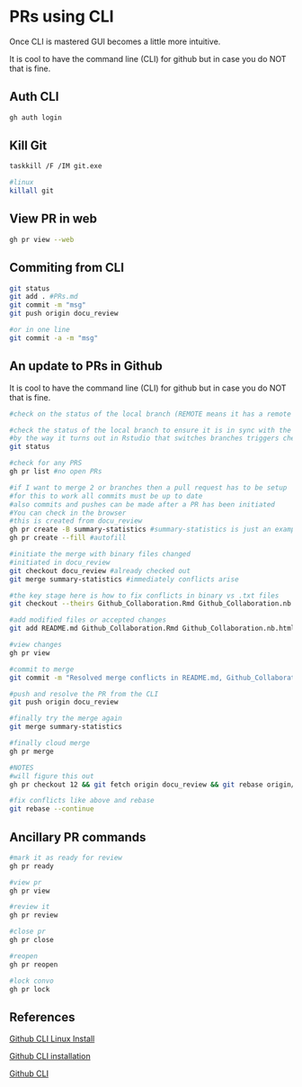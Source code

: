 # PRs using CLI

Once CLI is mastered GUI becomes a little more intuitive.

It is cool to have the command line (CLI) for github but in case you do NOT that is fine.

## Auth CLI

```bash
gh auth login
```

## Kill Git

```bash
taskkill /F /IM git.exe

#linux
killall git
```

## View PR in web

```bash
gh pr view --web
```

## Commiting from CLI

```bash
git status
git add . #PRs.md
git commit -m "msg"
git push origin docu_review

#or in one line
git commit -a -m "msg"
```

## An update to PRs in Github

It is cool to have the command line (CLI) for github but in case you do NOT that is fine.

```bash
#check on the status of the local branch (REMOTE means it has a remote branch and we know this because of the name changes)

#check the status of the local branch to ensure it is in sync with the remote branch
#by the way it turns out in Rstudio that switches branches triggers checkout in the CLI
git status

#check for any PRS
gh pr list #no open PRs

#if I want to merge 2 or branches then a pull request has to be setup
#for this to work all commits must be up to date
#also commits and pushes can be made after a PR has been initiated
#You can check in the browser 
#this is created from docu_review
gh pr create -B summary-statistics #summary-statistics is just an example
gh pr create --fill #autofill

#initiate the merge with binary files changed
#initiated in docu_review
git checkout docu_review #already checked out
git merge summary-statistics #immediately conflicts arise 

#the key stage here is how to fix conflicts in binary vs .txt files
git checkout --theirs Github_Collaboration.Rmd Github_Collaboration.nb.html Github_Collaboration.pdf

#add modified files or accepted changes
git add README.md Github_Collaboration.Rmd Github_Collaboration.nb.html Github_Collaboration.pdf

#view changes
gh pr view

#commit to merge
git commit -m "Resolved merge conflicts in README.md, Github_Collaboration.pdf, Github_Collaboration.nb.html, and Github_Collaboration.Rmd"

#push and resolve the PR from the CLI
git push origin docu_review

#finally try the merge again
git merge summary-statistics

#finally cloud merge
gh pr merge

#NOTES
#will figure this out
gh pr checkout 12 && git fetch origin docu_review && git rebase origin/docu_review

#fix conflicts like above and rebase
git rebase --continue
```

## Ancillary PR commands

```bash
#mark it as ready for review
gh pr ready

#view pr
gh pr view

#review it
gh pr review

#close pr
gh pr close

#reopen
gh pr reopen

#lock convo
gh pr lock
```

## References

[Github CLI Linux Install](https://github.com/cli/cli/blob/trunk/docs/install_linux.md)

[Github CLI installation](https://github.com/cli/cli#installation)

[Github CLI](https://cli.github.com/)

